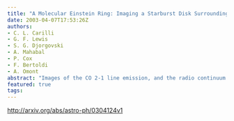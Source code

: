 ```yaml
---
title: "A Molecular Einstein Ring: Imaging a Starburst Disk Surrounding a   Quasi-Stellar Object"
date: 2003-04-07T17:53:26Z
authors:
- C. L. Carilli
- G. F. Lewis
- S. G. Djorgovski
- A. Mahabal
- P. Cox
- F. Bertoldi
- A. Omont
abstract: "Images of the CO 2-1 line emission, and the radio continuum emission, from the redshift 4.12 gravitationally lensed quasi-stellar object (QSO) PSS J2322+1944 reveal an Einstein ring with a diameter of 1.5 arcsec. These observations are modeled as a star forming disk surrounding the QSO nucleus with a radius of 2 kpc. The implied massive star formation rate is 900 M_sun/year. At this rate a substantial fraction of the stars in a large elliptical galaxy could form on a dynamical time scale of 10^8 years. The observation of active star formation in the host galaxy of a high-redshift QSO supports the hypothesis of coeval formation of supermassive black holes and stars in spheroidal galaxies."
featured: true
tags:
---
```

http://arxiv.org/abs/astro-ph/0304124v1